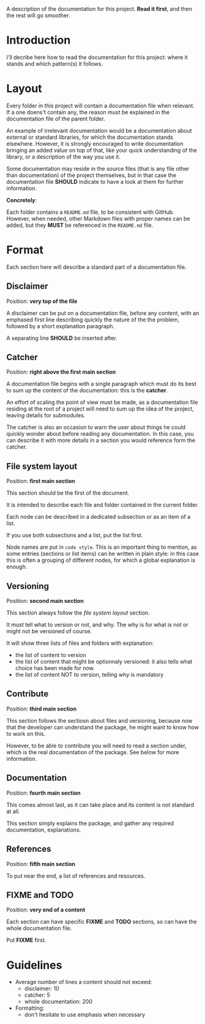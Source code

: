 A description of the documentation for this project. __Read it first__, and then the rest will go smoother.

# Introduction

I'll decribe here how to read the documentation for this project: where it stands and which pattern(s) it follows.

# Layout

Every folder in this project will contain a documentation file when relevant. If a one doens't contain any, the reason must be explained in the documentation file of the parent folder.

An example of irrelevant documentation would be a documentation about external or standard libraries, for which the documentation stands elsewhere. However, it is strongly encouraged to write documentation bringing an added value on top of that, like your quick understanding of the library, or a description of the way you use it.

Some documentation may reside in the source files (that is any file other than documentation) of the project themselves, but in that case the documentation file __SHOULD__ indicate to have a look at them for further information.

__Concretely__:

Each folder contains a `README.md` file, to be consistent with GitHub. However, when needed, other Markdown files with proper names can be added, but they __MUST__ be referenced in the `README.md` file.

# Format

Each section here will describe a standard part of a documentation file.

## Disclaimer

Position: __very top of the file__

A disclaimer can be put on a documentation file, before any content, with an emphased first line describing quickly the nature of the the problem, followed by a short explanation paragraph.

A separating line __SHOULD__ be inserted after.

## Catcher

Position: __right above the first main section__

A documentation file begins with a single paragraph which must do its best to sum up the content of the documentation: this is the __catcher__.

An effort of scaling the point of view must be made, as a documentation file residing at the root of a project will need to sum up the idea of the project, leaving details for submodules.

The catcher is also an occasion to warn the user about things he could quickly wonder about before reading any documentation. In this case, you can describe it with more details in a section you would reference form the catcher.

## File system layout

Position: __first main section__

This section should be the first of the document.

It is intended to describe each file and folder contained in the current folder.

Each node can be described in a dedicated subsection or as an item of a list.

If you use both subsections and a list, put the list first.

Node names are put in `code style`. This is an important thing to mention, as some entries (sections or list items) can be written in plain style: in this case this is often a grouping of different nodes, for which a global explanation is enough.

## Versioning

Position: __second main section__

This section always follow the _file system layout_ section.

It must tell what to version or not, and why. The why is for what is not or might not be versioned of course.

It will show three lists of files and folders with explanation:

* the list of content to version
* the list of content that might be optionnaly versioned: it also tells what choice has been made for now.
* the list of content NOT to version, telling why is mandatory

## Contribute

Position: __third main section__

This section follows the sectiosn about files and versioning, because now that the developer can understand the package, he might want to know how to work on this.

However, to be able to contribute you will need to read a section under, which is the real documentation of the package. See below for more information.

## Documentation

Position: __fourth main section__

This comes almost last, as it can take place and its content is not standard at all.

This section simply explains the package, and gather any required documentation, explanations.

## References

Position: __fifth main section__

To put near the end, a list of references and resources.

## FIXME and TODO

Position: __very end of a content__

Each section can have specific __FIXME__ and __TODO__ sections, so can have the whole documentation file.

Put __FIXME__ first.

# Guidelines

* Average number of lines a content should not exceed:
	* disclaimer: 10
	* catcher: 5
	* whole documentation: 200
* Formatting:
	* don't hesitate to use emphasis when necessary
